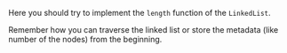 Here you should try to implement the `length` function of the `LinkedList`.

Remember how you can traverse the linked list or store the metadata (like number of the nodes) from the beginning.
